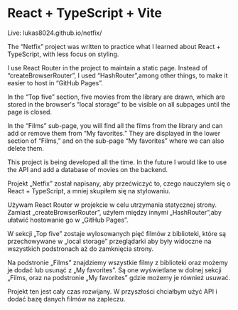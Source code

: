 # React + TypeScript + Vite


Live:
lukas8024.github.io/netfix/


The “Netfix” project was written to practice what I learned about React + TypeScript, with less focus on styling. 

I use React Router in the project to maintain a static page. Instead of “createBrowserRouter”, I used “HashRouter”,among other things, to make it easier to host in “GitHub Pages”.

In the “Top five” section, five movies from the library are drawn, which are stored in the browser's “local storage” to be visible on all subpages until the page is closed.

In the “Films” sub-page, you will find all the films from the library and can add or remove them from “My favorites.” They are displayed in the lower section of “Films,” and on the sub-page “My favorites” where we can also delete them.  



This project is being developed all the time. In the future I would like to use the API and add a database of movies on the backend.





Projekt „Netfix” został napisany, aby przećwiczyć to, czego nauczyłem się o React + TypeScript, a mniej skupiłem się na stylowaniu. 

Używam React Router w projekcie w celu utrzymania statycznej strony. Zamiast „createBrowserRouter”, użyłem między innymi „HashRouter”,aby  ułatwić hostowanie go w „GitHub Pages”.

W sekcji „Top five” zostaje wylosowanych pięć filmów z biblioteki, które są przechowywane w „local storage” przeglądarki aby były widoczne na wszystkich podstronach aż do zamknięcia strony.

Na podstronie „Films” znajdziemy wszystkie filmy z biblioteki oraz możemy je dodać lub usunąć z „My favorites”. Są one wyświetlane w dolnej sekcji „Films, oraz na podstronie „My favorites” gdzie możemy je również usuwać.  



Projekt ten jest cały czas rozwijany. W przyszłości chciałbym użyć API i dodać bazę danych filmów na zapleczu.
```
